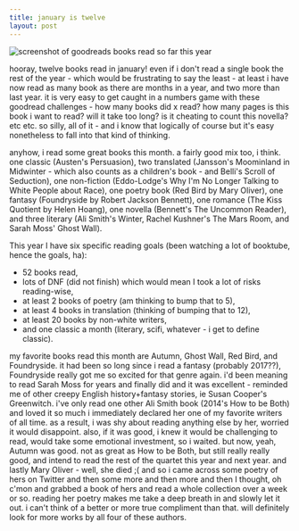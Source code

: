 ```yaml
---
title: january is twelve
layout: post
---
```


![screenshot of goodreads books read so far this year]({{site.baseurl}}/assets/img/goodreads2019_feb12019.png)

hooray, twelve books read in january! even if i don't read a single book the rest of the year - which would be frustrating to say the least - at least i have now read as many book as there are months in a year, and two more than last year. it is very easy to get caught in a numbers game with these goodread challenges - how many books did x read? how many pages is this book i want to read? will it take too long? is it cheating to count this novella? etc etc. so silly, all of it - and i know that logically of course but it's easy nonetheless to fall into that kind of thinking. 

anyhow, i read some great books this month. a fairly good mix too, i think. one classic (Austen's Persuasion), two translated (Jansson's Moominland in Midwinter - which also counts as a children's book - and Belli's Scroll of Seduction), one non-fiction (Eddo-Lodge's Why I'm No Longer Talking to White People about Race), one poetry book (Red Bird by Mary Oliver), one fantasy (Foundryside by Robert Jackson Bennett), one romance (The Kiss Quotient by Helen Hoang), one novella (Bennett's The Uncommon Reader), and three literary (Ali Smith's Winter, Rachel Kushner's The Mars Room, and Sarah Moss' Ghost Wall). 

This year I have six specific reading goals (been watching a lot of booktube, hence the goals, ha): 
* 52 books read, 
* lots of DNF (did not finish) which would mean I took a lot of risks reading-wise, 
* at least 2 books of poetry (am thinking to bump that to 5), 
* at least 4 books in translation (thinking of bumping that to 12), 
* at least 20 books by non-white writers, 
* and one classic a month (literary, scifi, whatever - i get to define classic). 

my favorite books read this month are Autumn, Ghost Wall, Red Bird, and Foundryside. it had been so long since i read a fantasy (probably 2017??), Foundryside really got me so excited for that genre again. i'd been meaning to read Sarah Moss for years and finally did and it was excellent - reminded me of other creepy English history+fantasy stories, ie Susan Cooper's Greenwitch. i've only read one other Ali Smith book (2014's How to be Both) and loved it so much i immediately declared her one of my favorite writers of all time. as a result, i was shy about reading anything else by her, worried it would disappoint. also, if it was good, i knew it would be challenging to read, would take some emotional investment, so i waited. but now, yeah, Autumn was good. not as great as How to be Both, but still really really good, and intend to read the rest of the quartet this year and next year. and lastly Mary Oliver - well, she died ;( and so i came across some poetry of hers on Twitter and then some more and then more and then I thought, oh c'mon and grabbed a book of hers and read a whole collection over a week or so. reading her poetry makes me take a deep breath in and slowly let it out. i can't think of a better or more true compliment than that. will definitely look for more works by all four of these authors. 
